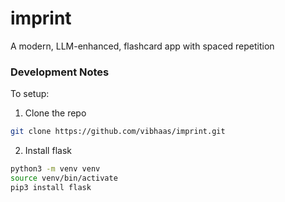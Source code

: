 # imprint
A modern, LLM-enhanced, flashcard app with spaced repetition


### Development Notes

To setup:

1. Clone the repo
```bash
git clone https://github.com/vibhaas/imprint.git
```

2. Install flask 
```bash
python3 -m venv venv
source venv/bin/activate
pip3 install flask
```


